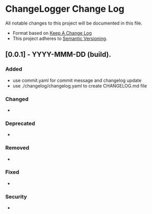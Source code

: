 # ChangeLogger Change Log
All notable changes to this project will be documented in this file.

* Format based on [Keep A Change Log](https://keepachangelog.com/en/1.0.0/)
* This project adheres to [Semantic Versioning](http://semver.org/).

## [0.0.1] - YYYY-MMM-DD (build).
### Added
- use commit.yaml for commit message and changelog update
- use ./changelog/changelog.yaml to create CHANGELOG.md file

### Changed
-

### Deprecated
-

### Removed
-

### Fixed
-

### Security
-
